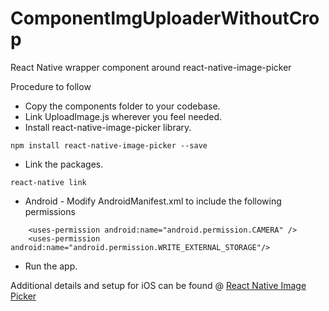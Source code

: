# ComponentImgUploaderWithoutCrop
React Native wrapper component around react-native-image-picker

Procedure to follow
- Copy the components folder to your codebase.
- Link UploadImage.js wherever you feel needed.
- Install react-native-image-picker library.
```
npm install react-native-image-picker --save
```
- Link the packages.
```
react-native link
```
- Android - Modify AndroidManifest.xml to include the following permissions  
```
    <uses-permission android:name="android.permission.CAMERA" />
    <uses-permission android:name="android.permission.WRITE_EXTERNAL_STORAGE"/>   
```
- Run the app.


Additional details and setup for iOS can be found @ [React Native Image Picker](https://github.com/react-native-community/react-native-image-picker)
